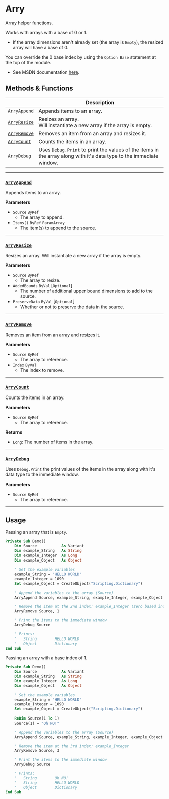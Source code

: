 # Arry

Array helper functions.

Works with arrays with a base of 0 or 1.
- If the array dimensions aren't already set (the array is `Empty`), the resized array will have a base of 0.

You can override the 0 base index by using the `Option Base` statement at the top of the module.
- See MSDN documentation [here](https://docs.microsoft.com/en-us/office/vba/language/reference/user-interface-help/option-base-statement).


## Methods & Functions

|                             | Description                                                                                                         |
|-----------------------------|---------------------------------------------------------------------------------------------------------------------|
| [`ArryAppend`](#arryappend) | Appends items to an array.                                                                                          |
| [`ArryResize`](#arryresize) | Resizes an array.<br>Will instantiate a new array if the array is empty.                                            |
| [`ArryRemove`](#arryremove) | Removes an item from an array and resizes it.                                                                       |
| [`ArryCount`](#arrycount)   | Counts the items in an array.                                                                                       |
| [`ArryDebug`](#arrydebug)   | Uses `Debug.Print` to print the values of the items in the array along with it's data type to the immediate window. |

---

### [`ArryAppend`](Arry.bas#L14)

Appends items to an array.

**Parameters**
- `Source` `ByRef`
    - The array to append.
- `Items()` `ByRef` `ParamArray`
    - The item(s) to append to the source.

---

### [`ArryResize`](Arry.bas#L32)

Resizes an array. Will instantiate a new array if the array is empty.

**Parameters**
- `Source` `ByRef`
    - The array to resize.
- `AddedBounds` `ByVal` [`Optional`]
    - The number of additional upper bound dimensions to add to the source.
- `PreserveData` `ByVal` [`Optional`]
    - Whether or not to preserve the data in the source.

---

### [`ArryRemove`](Arry.bas#L54)

Removes an item from an array and resizes it.

**Parameters**
- `Source` `ByRef`
    - The array to reference.
- `Index` `ByVal`
    - The index to remove.

---


### [`ArryCount`](Arry.bas#L74)

Counts the items in an array.

**Parameters**
- `Source` `ByRef`
    - The array to reference.

**Returns**
- `Long`: The number of items in the array. 

---

### [`ArryDebug`](Arry.bas#L92)

Uses `Debug.Print` the print values of the items in the array along with it's data type to the immediate window.

**Parameters**
- `Source` `ByRef`
    - The array to reference.

---

## Usage

Passing an array that is `Empty`.

```vb
Private Sub Demo()
    Dim Source           As Variant
    Dim example_String   As String
    Dim example_Integer  As Long
    Dim example_Object   As Object
    
    ' Set the example variables
    example_String = "HELLO WORLD"
    example_Integer = 1090
    Set example_Object = CreateObject("Scripting.Dictionary")
    
    ' Append the variables to the array (Source)
    ArryAppend Source, example_String, example_Integer, example_Object

    ' Remove the item at the 2nd index: example_Integer (zero based indexing)
    ArryRemove Source, 1

    ' Print the items to the immediate window
    ArryDebug Source

    ' Prints:
    '   String        HELLO WORLD
    '   Object        Dictionary    
End Sub
```

Passing an array with a base index of 1.

```vb
Private Sub Demo()
    Dim Source           As Variant
    Dim example_String   As String
    Dim example_Integer  As Long
    Dim example_Object   As Object
    
    ' Set the example variables
    example_String = "HELLO WORLD"
    example_Integer = 1090
    Set example_Object = CreateObject("Scripting.Dictionary")
    
    ReDim Source(1 To 1)
    Source(1) = "Oh NO!"

    ' Append the variables to the array (Source)
    ArryAppend Source, example_String, example_Integer, example_Object

    ' Remove the item at the 3rd index: example_Integer
    ArryRemove Source, 3

    ' Print the items to the immediate window
    ArryDebug Source

    ' Prints:
    '   String        Oh NO!
    '   String        HELLO WORLD
    '   Object        Dictionary
End Sub
```
